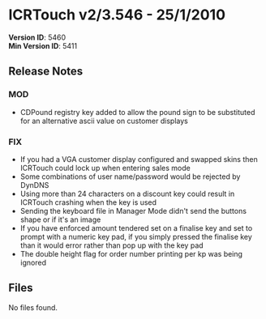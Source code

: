 # ICRTouch v2/3.546 - 25/1/2010

__Version ID__: 5460
<br>__Min Version ID__: 5411

## Release Notes
### MOD
- CDPound registry key added to allow the pound sign to be substituted for an alternative ascii value on customer displays

### FIX
- If you had a VGA customer display configured and swapped skins then ICRTouch could lock up when entering sales mode
- Some combinations of user name/password would be rejected by DynDNS
- Using more than 24 characters on a discount key could result in ICRTouch crashing when the key is used
- Sending the keyboard file in Manager Mode didn't send the buttons shape or if it's an image
- If you have enforced amount tendered set on a finalise key and set to prompt with a numeric key pad, if you simply pressed the finalise key than it would error rather than pop up with the key pad
- The double height flag for order number printing per kp was being ignored

## Files
No files found.

